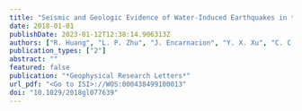```yaml
---
title: "Seismic and Geologic Evidence of Water-Induced Earthquakes in the Three Gorges Reservoir Region of China"
date: 2018-01-01
publishDate: 2023-01-12T12:38:14.906313Z
authors: ["R. Huang", "L. P. Zhu", "J. Encarnacion", "Y. X. Xu", "C. C. Tang", "S. Luo", "X. H. Jiang"]
publication_types: ["2"]
abstract: ""
featured: false
publication: "*Geophysical Research Letters*"
url_pdf: "<Go to ISI>://WOS:000438499100013"
doi: "10.1029/2018gl077639"
---
```


